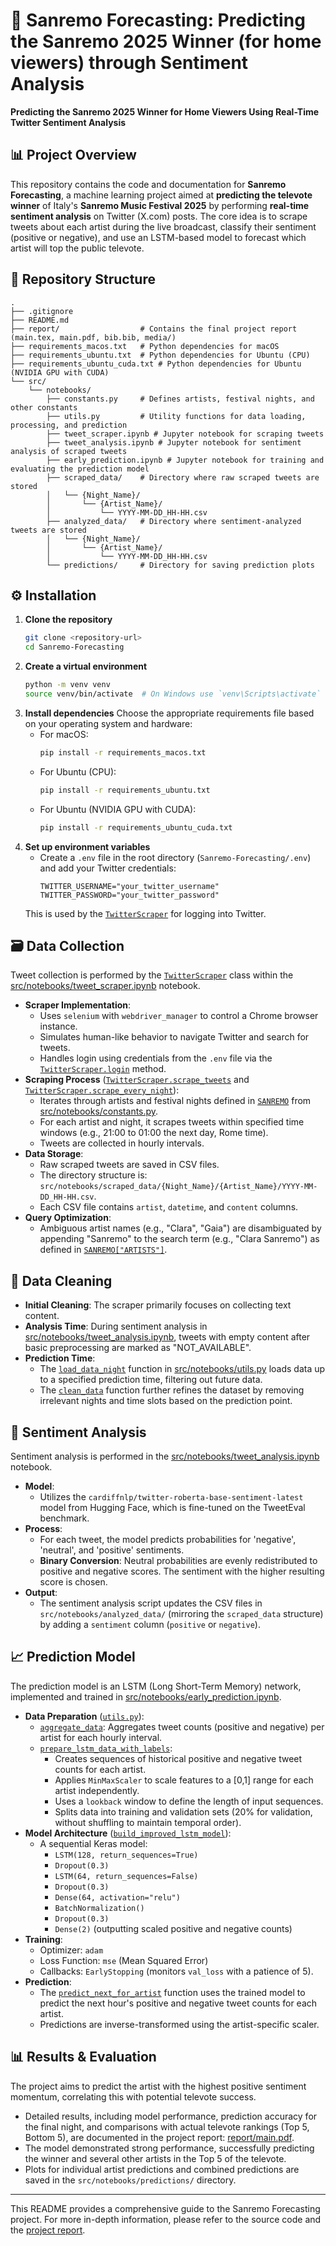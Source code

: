 # 🎤 Sanremo Forecasting: Predicting the Sanremo 2025 Winner (for home viewers) through Sentiment Analysis
**Predicting the Sanremo 2025 Winner for Home Viewers Using Real-Time Twitter Sentiment Analysis**

## 📊 Project Overview
This repository contains the code and documentation for **Sanremo Forecasting**, a machine learning project aimed at **predicting the televote winner** of Italy's
**Sanremo Music Festival 2025** by performing **real-time sentiment analysis** on Twitter (X.com) posts. The core idea is to scrape tweets about each artist during the live broadcast, classify their sentiment (positive or negative), and use an LSTM-based model to forecast which artist will top the public televote.

## 📁 Repository Structure
```
.
├── .gitignore
├── README.md
├── report/                  # Contains the final project report (main.tex, main.pdf, bib.bib, media/)
├── requirements_macos.txt   # Python dependencies for macOS
├── requirements_ubuntu.txt  # Python dependencies for Ubuntu (CPU)
├── requirements_ubuntu_cuda.txt # Python dependencies for Ubuntu (NVIDIA GPU with CUDA)
└── src/
    └── notebooks/
        ├── constants.py     # Defines artists, festival nights, and other constants
        ├── utils.py         # Utility functions for data loading, processing, and prediction
        ├── tweet_scraper.ipynb # Jupyter notebook for scraping tweets
        ├── tweet_analysis.ipynb # Jupyter notebook for sentiment analysis of scraped tweets
        ├── early_prediction.ipynb # Jupyter notebook for training and evaluating the prediction model
        ├── scraped_data/    # Directory where raw scraped tweets are stored
        │   └── {Night_Name}/
        │       └── {Artist_Name}/
        │           └── YYYY-MM-DD_HH-HH.csv
        ├── analyzed_data/   # Directory where sentiment-analyzed tweets are stored
        │   └── {Night_Name}/
        │       └── {Artist_Name}/
        │           └── YYYY-MM-DD_HH-HH.csv
        └── predictions/     # Directory for saving prediction plots
```

## ⚙️ Installation
1. **Clone the repository**
   ```bash
   git clone <repository-url>
   cd Sanremo-Forecasting
   ```
2. **Create a virtual environment**
   ```bash
   python -m venv venv
   source venv/bin/activate  # On Windows use `venv\Scripts\activate`
   ```
3. **Install dependencies**
   Choose the appropriate requirements file based on your operating system and hardware:
   - For macOS:
     ```bash
     pip install -r requirements_macos.txt
     ```
   - For Ubuntu (CPU):
     ```bash
     pip install -r requirements_ubuntu.txt
     ```
   - For Ubuntu (NVIDIA GPU with CUDA):
     ```bash
     pip install -r requirements_ubuntu_cuda.txt
     ```
4. **Set up environment variables**
   - Create a `.env` file in the root directory (`Sanremo-Forecasting/.env`) and add your Twitter credentials:
     ```env
     TWITTER_USERNAME="your_twitter_username"
     TWITTER_PASSWORD="your_twitter_password"
     ```
   This is used by the [`TwitterScraper`](src/notebooks/tweet_scraper.ipynb) for logging into Twitter.

## 🗃️ Data Collection
Tweet collection is performed by the [`TwitterScraper`](src/notebooks/tweet_scraper.ipynb) class within the [src/notebooks/tweet_scraper.ipynb](src/notebooks/tweet_scraper.ipynb) notebook.

- **Scraper Implementation**:
    - Uses `selenium` with `webdriver_manager` to control a Chrome browser instance.
    - Simulates human-like behavior to navigate Twitter and search for tweets.
    - Handles login using credentials from the `.env` file via the [`TwitterScraper.login`](src/notebooks/tweet_scraper.ipynb) method.
- **Scraping Process** ([`TwitterScraper.scrape_tweets`](src/notebooks/tweet_scraper.ipynb) and [`TwitterScraper.scrape_every_night`](src/notebooks/tweet_scraper.ipynb)):
    - Iterates through artists and festival nights defined in [`SANREMO`](src/notebooks/constants.py) from [src/notebooks/constants.py](src/notebooks/constants.py).
    - For each artist and night, it scrapes tweets within specified time windows (e.g., 21:00 to 01:00 the next day, Rome time).
    - Tweets are collected in hourly intervals.
- **Data Storage**:
    - Raw scraped tweets are saved in CSV files.
    - The directory structure is: `src/notebooks/scraped_data/{Night_Name}/{Artist_Name}/YYYY-MM-DD_HH-HH.csv`.
    - Each CSV file contains `artist`, `datetime`, and `content` columns.
- **Query Optimization**:
    - Ambiguous artist names (e.g., "Clara", "Gaia") are disambiguated by appending "Sanremo" to the search term (e.g., "Clara Sanremo") as defined in [`SANREMO["ARTISTS"]`](src/notebooks/constants.py).

## 🧹 Data Cleaning
- **Initial Cleaning**: The scraper primarily focuses on collecting text content.
- **Analysis Time**: During sentiment analysis in [src/notebooks/tweet_analysis.ipynb](src/notebooks/tweet_analysis.ipynb), tweets with empty content after basic preprocessing are marked as "NOT_AVAILABLE".
- **Prediction Time**:
    - The [`load_data_night`](src/notebooks/utils.py) function in [src/notebooks/utils.py](src/notebooks/utils.py) loads data up to a specified prediction time, filtering out future data.
    - The [`clean_data`](src/notebooks/utils.py) function further refines the dataset by removing irrelevant nights and time slots based on the prediction point.

## 🤖 Sentiment Analysis
Sentiment analysis is performed in the [src/notebooks/tweet_analysis.ipynb](src/notebooks/tweet_analysis.ipynb) notebook.

- **Model**:
    - Utilizes the `cardiffnlp/twitter-roberta-base-sentiment-latest` model from Hugging Face, which is fine-tuned on the TweetEval benchmark.
- **Process**:
    - For each tweet, the model predicts probabilities for 'negative', 'neutral', and 'positive' sentiments.
    - **Binary Conversion**: Neutral probabilities are evenly redistributed to positive and negative scores. The sentiment with the higher resulting score is chosen.
- **Output**:
    - The sentiment analysis script updates the CSV files in `src/notebooks/analyzed_data/` (mirroring the `scraped_data` structure) by adding a `sentiment` column (`positive` or `negative`).

## 📈 Prediction Model
The prediction model is an LSTM (Long Short-Term Memory) network, implemented and trained in [src/notebooks/early_prediction.ipynb](src/notebooks/early_prediction.ipynb).

- **Data Preparation** ([`utils.py`](src/notebooks/utils.py)):
    - [`aggregate_data`](src/notebooks/utils.py): Aggregates tweet counts (positive and negative) per artist for each hourly interval.
    - [`prepare_lstm_data_with_labels`](src/notebooks/utils.py):
        - Creates sequences of historical positive and negative tweet counts for each artist.
        - Applies `MinMaxScaler` to scale features to a [0,1] range for each artist independently.
        - Uses a `lookback` window to define the length of input sequences.
        - Splits data into training and validation sets (20% for validation, without shuffling to maintain temporal order).
- **Model Architecture** ([`build_improved_lstm_model`](src/notebooks/early_prediction.ipynb)):
    - A sequential Keras model:
        - `LSTM(128, return_sequences=True)`
        - `Dropout(0.3)`
        - `LSTM(64, return_sequences=False)`
        - `Dropout(0.3)`
        - `Dense(64, activation="relu")`
        - `BatchNormalization()`
        - `Dropout(0.3)`
        - `Dense(2)` (outputting scaled positive and negative counts)
- **Training**:
    - Optimizer: `adam`
    - Loss Function: `mse` (Mean Squared Error)
    - Callbacks: `EarlyStopping` (monitors `val_loss` with a patience of 5).
- **Prediction**:
    - The [`predict_next_for_artist`](src/notebooks/utils.py) function uses the trained model to predict the next hour's positive and negative tweet counts for each artist.
    - Predictions are inverse-transformed using the artist-specific scaler.

## 📊 Results & Evaluation
The project aims to predict the artist with the highest positive sentiment momentum, correlating this with potential televote success.

- Detailed results, including model performance, prediction accuracy for the final night, and comparisons with actual televote rankings (Top 5, Bottom 5), are documented in the project report: [report/main.pdf](report/main.pdf).
- The model demonstrated strong performance, successfully predicting the winner and several other artists in the Top 5 of the televote.
- Plots for individual artist predictions and combined predictions are saved in the `src/notebooks/predictions/` directory.

---
This README provides a comprehensive guide to the Sanremo Forecasting project. For more in-depth information, please refer to the source code and the [project report](report/main.pdf).